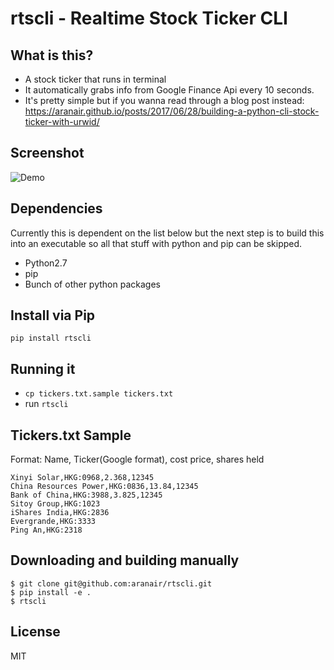 rtscli - Realtime Stock Ticker CLI
===================================

## What is this?

- A stock ticker that runs in terminal
- It automatically grabs info from Google Finance Api every 10 seconds.
- It's pretty simple but if you wanna read through a blog post instead: https://aranair.github.io/posts/2017/06/28/building-a-python-cli-stock-ticker-with-urwid/

## Screenshot

![Demo](https://github.com/aranair/rtscli/blob/master/rtscli-demo.png?raw=true "Demo")

## Dependencies

Currently this is dependent on the list below but the next step is to build this into an executable so
all that stuff with python and pip can be skipped.

- Python2.7
- pip
- Bunch of other python packages

## Install via Pip

```
pip install rtscli
```

## Running it

- `cp tickers.txt.sample tickers.txt`
- run `rtscli`

## Tickers.txt Sample

Format: Name, Ticker(Google format), cost price, shares held

```
Xinyi Solar,HKG:0968,2.368,12345
China Resources Power,HKG:0836,13.84,12345
Bank of China,HKG:3988,3.825,12345
Sitoy Group,HKG:1023
iShares India,HKG:2836
Evergrande,HKG:3333
Ping An,HKG:2318
```

## Downloading and building manually

```
$ git clone git@github.com:aranair/rtscli.git
$ pip install -e .
$ rtscli
```

## License

MIT
